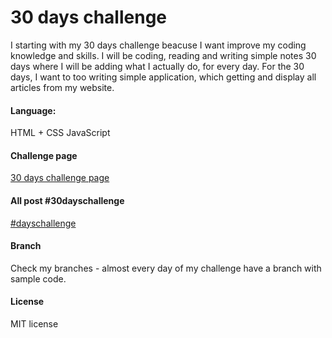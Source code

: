 # 30 days challenge

I starting with my 30 days challenge beacuse I want improve my coding knowledge and skills. I will be coding, reading and writing simple notes 30 days where I will be adding what I actually do, for every day. For the 30 days, I want to too writing simple application, which getting and display all articles from my website.
#### Language:

HTML + CSS JavaScript

#### Challenge page
[30 days challenge page](https://objectprogr.github.io/challenge/ "30 days challenge page")

#### All post #30dayschallenge
[#dayschallenge](https://objectprogr.github.io/category/30dayschallenge "#dayschallenge")

#### Branch
Check my branches - almost every day of my challenge have a branch with sample code.

#### License
MIT license